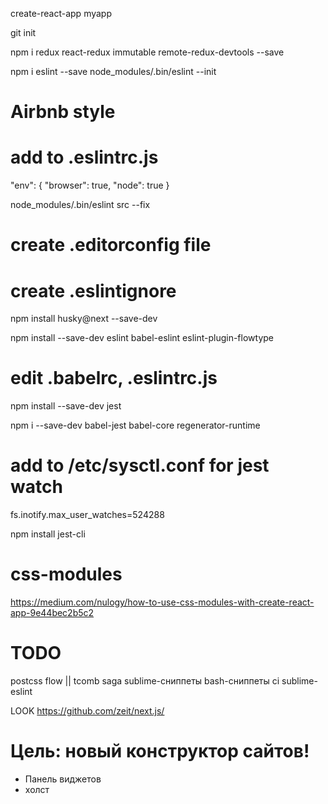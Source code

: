 create-react-app myapp

git init

npm i redux react-redux immutable remote-redux-devtools --save

npm i eslint --save
node_modules/.bin/eslint --init
# Airbnb style

# add to .eslintrc.js
"env": { "browser": true, "node": true }

node_modules/.bin/eslint src --fix

# create .editorconfig file
# create .eslintignore

npm install husky@next --save-dev


npm install --save-dev eslint babel-eslint eslint-plugin-flowtype
# edit .babelrc, .eslintrc.js

npm install --save-dev jest

npm i --save-dev babel-jest babel-core regenerator-runtime

# add to /etc/sysctl.conf for jest watch
fs.inotify.max_user_watches=524288

npm install jest-cli

# css-modules
https://medium.com/nulogy/how-to-use-css-modules-with-create-react-app-9e44bec2b5c2


# TODO
postcss
flow || tcomb
saga
sublime-сниппеты
bash-сниппеты
ci
sublime-eslint

LOOK
  https://github.com/zeit/next.js/


# Цель: новый конструктор сайтов!
- Панель виджетов
- холст
